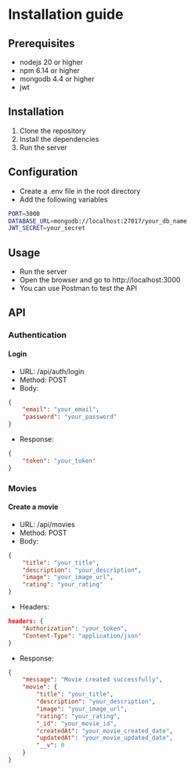 # Installation guide
## Prerequisites
- nodejs 20 or higher
- npm 6.14 or higher
- mongodb 4.4 or higher
- jwt
## Installation
1. Clone the repository
2. Install the dependencies
3. Run the server
## Configuration
- Create a .env file in the root directory
- Add the following variables
```bash
PORT=3000
DATABASE_URL=mongodb://localhost:27017/your_db_name
JWT_SECRET=your_secret
```
## Usage
- Run the server
- Open the browser and go to http://localhost:3000
- You can use Postman to test the API
## API

### Authentication
#### Login
- URL: /api/auth/login
- Method: POST
- Body:
```json
{
    "email": "your_email",
    "password": "your_password"
}
```
- Response:
```json
{
    "token": "your_token"
}
```

### Movies
#### Create a movie
- URL: /api/movies
- Method: POST
- Body:
```json
{
    "title": "your_title",
    "description": "your_description",
    "image": "your_image_url",
    "rating": "your_rating"
}
```
- Headers:
```json
headers: {
    "Authorization": "your_token",
    "Content-Type": "application/json"
}
```

- Response:
```json
{
    "message": "Movie created successfully",
    "movie": {
        "title": "your_title",
        "description": "your_description",
        "image": "your_image_url",
        "rating": "your_rating",
        "_id": "your_movie_id",
        "createdAt": "your_movie_created_date",
        "updatedAt": "your_movie_updated_date",
        "__v": 0
    }
}
```